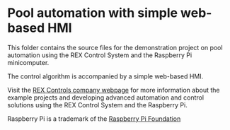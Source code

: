 Pool automation with simple web-based HMI 
=========================================

This folder contains the source files for the demonstration project on pool 
automation using the REX Control System and the Raspberry Pi minicomputer.

The control algorithm is accompanied by a simple web-based HMI.

Visit the [REX Controls company webpage](http://www.rexcontrols.com/rex-control-system-raspberry-pi) for more 
information about the example projects and developing advanced automation and 
control solutions using the REX Control System and the Raspberry Pi.

Raspberry Pi is a trademark of the [Raspberry Pi Foundation](http://www.raspberrypi.org)


